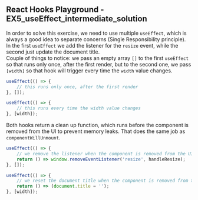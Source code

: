 ## React Hooks Playground - EX5_useEffect_intermediate_solution

In order to solve this exercise, we need to use multiple `useEffect`, which is always a good idea to separate concerns (Single Responsibility principle).<br>
In the first `useEffect` we add the listener for the `resize` event, while the second just update the document title.<br>
Couple of things to notice: we pass an empty array `[]` to the first `useEffect` so that runs only once, after the first render, but to the second one, we pass `[width]` so that hook will trigger every time the `width` value changes.<br>

```javascript
useEffect(() => {
    // this runs only once, after the first render
}, []);

useEffect(() => {
    // this runs every time the width value changes
}, [width]);
```

Both hooks return a clean up function, which runs before the component is removed from the UI to prevent memory leaks. That does the same job as `componentWillUnmount`.<br>

```javascript
useEffect(() => {
    // we remove the listener when the component is removed from the UI
    return () => window.removeEventListener('resize', handleResize);
}, []);

useEffect(() => {
    // we reset the document title when the component is removed from the UI
    return () => (document.title = '');
}, [width]);
```
